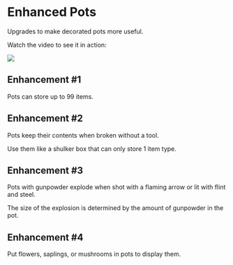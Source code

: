 # Enhanced Pots
Upgrades to make decorated pots more useful.

Watch the video to see it in action:

[![](https://i.ytimg.com/an_webp/vqQo6c4QMV4/mqdefault_6s.webp?du=3000&sqp=CM7lkrYG&rs=AOn4CLBCE6P6hxBI12NEBdH4Z67OvjlKoA)](https://youtu.be/vqQo6c4QMV4)

## Enhancement #1
Pots can store up to 99 items.

## Enhancement #2
Pots keep their contents when broken without a tool.

Use them like a shulker box that can only store 1 item type.

## Enhancement #3
Pots with gunpowder explode when shot with a flaming arrow or lit with flint and steel.

The size of the explosion is determined by the amount of gunpowder in the pot.

## Enhancement #4
Put flowers, saplings, or mushrooms in pots to display them.
